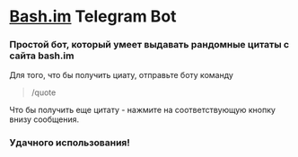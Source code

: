 # [Bash.im](http://bash.im/) Telegram Bot

### Простой бот, который умеет выдавать рандомные цитаты с сайта bash.im

Для того, что бы получить циату, отправьте боту команду
> /quote

Что бы получить еще цитату - нажмите на соответствующую кнопку внизу сообщения.
### __Удачного использования!__
